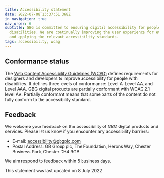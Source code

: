 ```yaml
---
title: Accessibility statement
date: 2022-07-08T13:37:51.368Z
in_navigation: true
nav_order: 6
subtitle: GBG is committed to ensuring digital accessibility for people with
  disabilities. We are continually improving the user experience for everyone,
  and applying the relevant accessibility standards.
tags: accessibility, wcag
---
```

## Conformance status

The [Web Content Accessibility Guidelines (WCAG)](https://www.w3.org/WAI/standards-guidelines/wcag/) defines requirements for designers and developers to improve accessibility for people with disabilities. It defines three levels of conformance: Level A, Level AA, and Level AAA. GBG digital products are partially conformant with WCAG 2.1 level AA. Partially conformant means that some parts of the content do not fully conform to the accessibility standard.

## Feedback

We welcome your feedback on the accessibility of GBG digital products and services. Please let us know if you encounter any accessibility barriers:

* E-mail: [accessibility@gbgplc.com](mailto:accessibility@gbgplc.comaccessibility@gbgplc.comaccessibility@gbgplc.comaccessibility@gbgplc.comaccessibility@gbgplc.comaccessibility@gbgplc.comaccessibility@gbgplc.com)
* Postal Address: GB Group plc, The Foundation, Herons Way, Chester Business Park, Chester CH4 9GB

We aim respond to feedback within 5 business days.

This statement was last updated on 8 July 2022